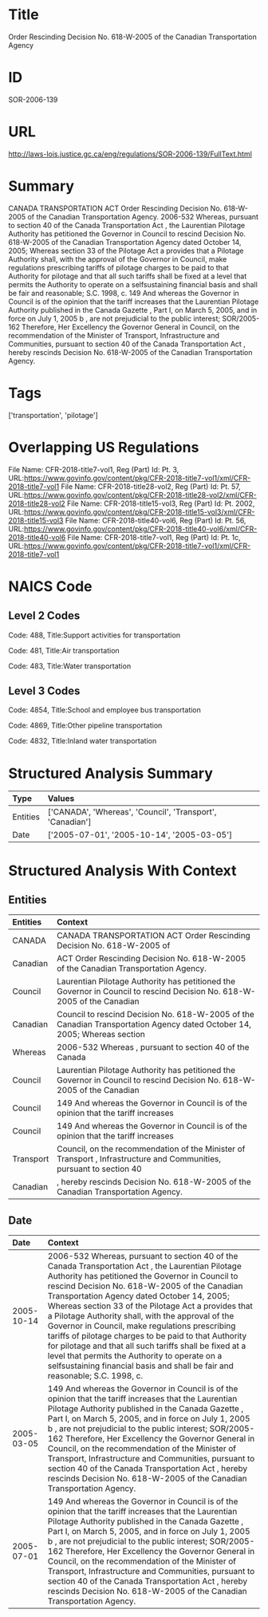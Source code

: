 # Title
Order Rescinding Decision No. 618-W-2005 of the Canadian Transportation Agency


# ID
SOR-2006-139

# URL
http://laws-lois.justice.gc.ca/eng/regulations/SOR-2006-139/FullText.html


# Summary
CANADA TRANSPORTATION ACT Order Rescinding Decision No. 618-W-2005 of the Canadian Transportation Agency.
2006-532 Whereas, pursuant to section 40 of the  Canada Transportation Act , the Laurentian Pilotage Authority has petitioned the Governor in Council to rescind Decision No. 618-W-2005 of the Canadian Transportation Agency dated October 14, 2005; Whereas section 33 of the  Pilotage Act a  provides that a Pilotage Authority shall, with the approval of the Governor in Council, make regulations prescribing tariffs of pilotage charges to be paid to that Authority for pilotage and that all such tariffs shall be fixed at a level that permits the Authority to operate on a selfsustaining financial basis and shall be fair and reasonable; S.C. 1998, c.
149 And whereas the Governor in Council is of the opinion that the tariff increases that the Laurentian Pilotage Authority published in the  Canada Gazette , Part I, on March 5, 2005, and in force on July 1, 2005 b , are not prejudicial to the public interest; SOR/2005-162 Therefore, Her Excellency the Governor General in Council, on the recommendation of the Minister of Transport, Infrastructure and Communities, pursuant to section 40 of the  Canada Transportation Act , hereby rescinds Decision No. 618-W-2005 of the Canadian Transportation Agency.


# Tags
['transportation', 'pilotage']


# Overlapping US Regulations
File Name: CFR-2018-title7-vol1, Reg (Part) Id: Pt. 3, URL:https://www.govinfo.gov/content/pkg/CFR-2018-title7-vol1/xml/CFR-2018-title7-vol1
File Name: CFR-2018-title28-vol2, Reg (Part) Id: Pt. 57, URL:https://www.govinfo.gov/content/pkg/CFR-2018-title28-vol2/xml/CFR-2018-title28-vol2
File Name: CFR-2018-title15-vol3, Reg (Part) Id: Pt. 2002, URL:https://www.govinfo.gov/content/pkg/CFR-2018-title15-vol3/xml/CFR-2018-title15-vol3
File Name: CFR-2018-title40-vol6, Reg (Part) Id: Pt. 56, URL:https://www.govinfo.gov/content/pkg/CFR-2018-title40-vol6/xml/CFR-2018-title40-vol6
File Name: CFR-2018-title7-vol1, Reg (Part) Id: Pt. 1c, URL:https://www.govinfo.gov/content/pkg/CFR-2018-title7-vol1/xml/CFR-2018-title7-vol1



# NAICS Code
## Level 2 Codes
Code: 488, Title:Support activities for transportation

Code: 481, Title:Air transportation

Code: 483, Title:Water transportation




## Level 3 Codes
Code: 4854, Title:School and employee bus transportation

Code: 4869, Title:Other pipeline transportation

Code: 4832, Title:Inland water transportation







# Structured Analysis Summary
| Type     | Values                                                    |
|:---------|:----------------------------------------------------------|
| Entities | ['CANADA', 'Whereas', 'Council', 'Transport', 'Canadian'] |
| Date     | ['2005-07-01', '2005-10-14', '2005-03-05']                |


# Structured Analysis With Context
 


## Entities
| Entities   | Context                                                                                                                  |
|:-----------|:-------------------------------------------------------------------------------------------------------------------------|
| CANADA     | CANADA TRANSPORTATION ACT Order Rescinding Decision No. 618-W-2005 of                                                    |
| Canadian   | ACT Order Rescinding Decision No. 618-W-2005 of the Canadian  Transportation Agency.                                     |
| Council    | Laurentian Pilotage Authority has petitioned the Governor in Council to rescind Decision No. 618-W-2005 of the Canadian  |
| Canadian   | Council to rescind Decision No. 618-W-2005 of the Canadian Transportation Agency dated October 14, 2005; Whereas section |
| Whereas    | 2006-532  Whereas , pursuant to section 40 of the Canada                                                                 |
| Council    | Laurentian Pilotage Authority has petitioned the Governor in Council to rescind Decision No. 618-W-2005 of the Canadian  |
| Council    | 149 And whereas the Governor in  Council is of the opinion that the tariff increases                                     |
| Council    | 149 And whereas the Governor in  Council is of the opinion that the tariff increases                                     |
| Transport  | Council, on the recommendation of the Minister of Transport , Infrastructure and Communities, pursuant to section 40     |
| Canadian   | , hereby rescinds Decision No. 618-W-2005 of the Canadian  Transportation Agency.                                        |


## Date
| Date       | Context                                                                                                                                                                                                                                                                                                                                                                                                                                                                                                                                                                                                                                                                    |
|:-----------|:---------------------------------------------------------------------------------------------------------------------------------------------------------------------------------------------------------------------------------------------------------------------------------------------------------------------------------------------------------------------------------------------------------------------------------------------------------------------------------------------------------------------------------------------------------------------------------------------------------------------------------------------------------------------------|
| 2005-10-14 | 2006-532 Whereas, pursuant to section 40 of the  Canada Transportation Act , the Laurentian Pilotage Authority has petitioned the Governor in Council to rescind Decision No. 618-W-2005 of the Canadian Transportation Agency dated October 14, 2005; Whereas section 33 of the  Pilotage Act a  provides that a Pilotage Authority shall, with the approval of the Governor in Council, make regulations prescribing tariffs of pilotage charges to be paid to that Authority for pilotage and that all such tariffs shall be fixed at a level that permits the Authority to operate on a selfsustaining financial basis and shall be fair and reasonable; S.C. 1998, c. |
| 2005-03-05 | 149 And whereas the Governor in Council is of the opinion that the tariff increases that the Laurentian Pilotage Authority published in the  Canada Gazette , Part I, on March 5, 2005, and in force on July 1, 2005 b , are not prejudicial to the public interest; SOR/2005-162 Therefore, Her Excellency the Governor General in Council, on the recommendation of the Minister of Transport, Infrastructure and Communities, pursuant to section 40 of the  Canada Transportation Act , hereby rescinds Decision No. 618-W-2005 of the Canadian Transportation Agency.                                                                                                 |
| 2005-07-01 | 149 And whereas the Governor in Council is of the opinion that the tariff increases that the Laurentian Pilotage Authority published in the  Canada Gazette , Part I, on March 5, 2005, and in force on July 1, 2005 b , are not prejudicial to the public interest; SOR/2005-162 Therefore, Her Excellency the Governor General in Council, on the recommendation of the Minister of Transport, Infrastructure and Communities, pursuant to section 40 of the  Canada Transportation Act , hereby rescinds Decision No. 618-W-2005 of the Canadian Transportation Agency.                                                                                                 |



